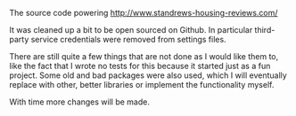 The source code powering http://www.standrews-housing-reviews.com/

It was cleaned up a bit to be open sourced on Github. In particular third-party service credentials were removed from
settings files.

There are still quite a few things that are not done as I would like them to, like the fact that I wrote no tests for
this because it started just as a fun project. Some old and bad packages were also used, which I will eventually
replace with other, better libraries or implement the functionality myself.

With time more changes will be made.
